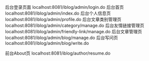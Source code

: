 后台登录页面 localhost:8081/iblog/admin/login.do
后台首页 localhost:8081/iblog/admin/index.do
后台个人信息页 localhost:8081/iblog/admin/profile.do
后台文章类别管理页 localhost:8081/iblog/admin/category/manage.do
后台友情链接管理页 localhost:8081/iblog/admin/friendly-link/manage.do
后台文章管理页 localhost:8081/iblog/admin/blog/manage.do
后台写问页 localhost:8081/iblog/admin/blog/write.do


前台About页 localhost:8081/iblog/author/resume.do